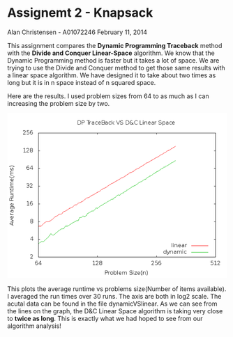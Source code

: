 Assignemt 2 - Knapsack
======================

Alan Christensen - A01072246
February 11, 2014

This assignment compares the **Dynamic Programming Traceback** method with the **Divide and Conquer Linear-Space** algorithm. We know that the Dynamic Programming method is faster but it takes a lot of space. We are trying to use the Divide and Conquer method to get those same results with a linear space algorithm. We have designed it to take about two times as long but it is in n space instead of n squared space.

Here are the results. I used problem sizes from 64 to as much as I can increasing the problem size by two. 

![Linear VS DP](dynamicVSlinear.png)

This plots the average runtime vs problems size(Number of items available). I averaged the run times over 30 runs. The axis are both in log2 scale. The acutal data can be found in the file dynamicVSlinear. As we can see from the lines on the graph, the D&amp;C Linear Space algorithm is taking very close to **twice as long**. This is exactly what we had hoped to see from our algorithm analysis!
